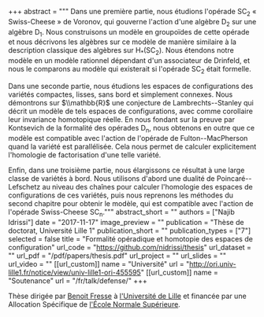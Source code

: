 +++
abstract = """
Dans une première partie, nous étudions l'opérade SC<sub>2</sub> « Swiss-Cheese » de Voronov, qui gouverne l'action d'une algèbre D<sub>2</sub> sur une algèbre D<sub>1</sub>.
Nous construisons un modèle en groupoïdes de cette opérade et nous décrivons les algèbres sur ce modèle de manière similaire à la description classique des algèbres sur H<sub>*</sub>(SC<sub>2</sub>).
Nous étendons notre modèle en un modèle rationnel dépendant d'un associateur de Drinfeld, et nous le comparons au modèle qui existerait si l'opérade SC<sub>2</sub> était formelle.

Dans une seconde partie, nous étudions les espaces de configurations des variétés compactes, lisses, sans bord et simplement connexes.
Nous démontrons sur $\\mathbb{R}$ une conjecture de Lambrechts--Stanley qui décrit un modèle de tels espaces de configurations, avec comme corollaire leur invariance homotopique réelle.
En nous fondant sur la preuve par Kontsevich de la formalité des opérades D<sub>n</sub>, nous obtenons en outre que ce modèle est compatible avec l'action de l'opérade de Fulton--MacPherson quand la variété est parallélisée.
Cela nous permet de calculer explicitement l'homologie de factorisation d'une telle variété.

Enfin, dans une troisième partie, nous élargissons ce résultat à une large classe de variétés à bord.
Nous utilisons d'abord une dualité de Poincaré--Lefschetz au niveau des chaînes pour calculer l'homologie des espaces de configurations de ces variétés, puis nous reprenons les méthodes du second chapitre pour obtenir le modèle, qui est compatible avec l'action de l'opérade Swiss-Cheese SC<sub>n</sub>."""
abstract_short = ""
authors = ["Najib Idrissi"]
date = "2017-11-17"
image_preview = ""
publication = "Thèse de doctorat, Université Lille 1"
publication_short = ""
publication_types = ["7"]
selected = false
title = "Formalité opéradique et homotopie des espaces de configuration"
url_code = "https://github.com/nidrissi/thesis"
url_dataset = ""
url_pdf = "/pdf/papers/thesis.pdf"
url_project = ""
url_slides = ""
url_video = ""
[[url_custom]]
name = "Université"
url = "http://ori.univ-lille1.fr/notice/view/univ-lille1-ori-455595"
[[url_custom]]
name = "Soutenance"
url = "/fr/talk/defense/"
+++

Thèse dirigée par [Benoit Fresse](https://math.univ-lille1.fr/~fresse) à [l'Université de Lille](https://www.univ-lille.fr) et financée par une Allocation Spécifique de [l'École Normale Supérieure](https://www.ens.fr).
